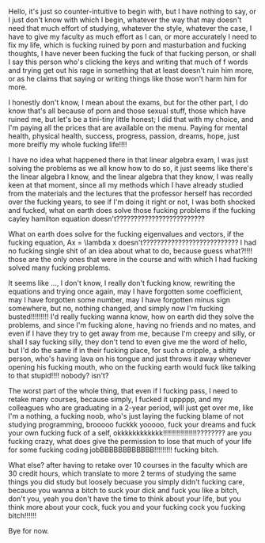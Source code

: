 Hello, it's just so counter-intuitive to begin with, but I have nothing to say, or I just don't know with which I begin, whatever the way that may doesn't need that much effort of studying, whatever the style, whatever the case, I have to give my faculty as much effort as I can, or more accurately I need to fix my life, which is fucking ruined by porn and masturbation and fucking thoughts, I have never been fucking the fuck of that fucking person, or shall I say this person who's clicking the keys and writing that much of f words and trying get out his rage in something that at least doesn't ruin him more, or as he claims that saying or writing things like those won't harm him for more.

I honestly don't know, I mean about the exams, but for the other part, I do know that's all because of porn and those sexual stuff, those which have ruined me, but let's be a tini-tiny little honest; I did that with my choice, and I'm paying all the prices that are available on the menu. Paying for mental health, physical health, success, progress, passion, dreams, hope, just more breifly my whole fucking life!!!!


I have no idea what happened there in that linear algebra exam, I was just solving the problems as we all know how to do so, it just seems like there's the linear algebra I know, and the linear algebra that they know, I was really keen at that moment, since all my methods which I have already studied from the materials and the lectures that the professor herself has recorded over the fucking years, to see if I'm doing it right or not, I was both shocked and fucked, what on earth does solve those fucking problems if the fucking cayley hamilton equation doesn't?????????????????????????

What on earth does solve for the fucking eigenvalues and vectors, if the fucking equation, Ax = \lambda x doesn't??????????????????????????? I had no fucking single shit of an idea about what to do, because guess what?!!!! those are the only ones that were in the course and with which I had fucking solved many fucking problems.

It seems like ..., I don't know, I really don't fucking know, rewriting the equations and trying once again, may I have forgotten some coefficient, may I have forgotten some number, may I have forgotten minus sign somewhere, but no, nothing changed, and simply now I'm fucking busted!!!!!!!!! I'd really fucking wanna know, how on earth did they solve the problems, and since I'm fucking alone, having no friends and no mates, and even if I have they try to get away from me, because I'm creepy and silly, or shall I say fucking silly, they don't tend to even give me the word of hello, but I'd do the same if in their fucking place, for such a cripple, a shitty person, who's having lava on his tongue and just throws it away whenever opening his fucking mouth, who on the fucking earth would fuck like talking to that stupid!!!! nobody? isn't?

The worst part of the whole thing, that even if I fucking pass, I need to retake many courses, because simply, I fucked it uppppp, and my colleagues who are graduating in a 2-year period, will just get over me, like I'm a nothing, a fucking noob, who's just laying the fucking blame of not studying programming, brooooo fuckkk yooooo, fuck your dreams and fuck your own fucking fuck of a self, okkkkkkkkkkkk!!!!!!!!!!!!!!!!!???????? are you fucking crazy, what does give the permission to lose that much of your life for some fucking coding jobBBBBBBBBBBBB!!!!!!!!! fucking bitch.

What else? after having to retake over 10 courses in the faculty which are 30 credit hours, which translate to more 2 terms of studying the same things you did study but loosely becuase you simply didn't fucking care, because you wanna a bitch to suck your dick and fuck you like a bitch, don't you, yeah you don't have the time to think about your life, but you think more about your cock, fuck you and your fucking cock you fucking bitch!!!!!!

Bye for now.
